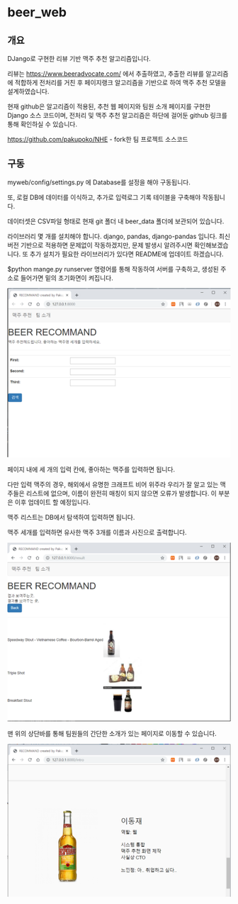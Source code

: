 # beer_web
## 개요
DJango로 구현한 리뷰 기반 맥주 추천 알고리즘입니다.

리뷰는 https://www.beeradvocate.com/ 에서 추출하였고, 추출한 리뷰를 알고리즘에 적합하게 전처리를 거친 후 페이지랭크 알고리즘을 기반으로 하여 맥주 추천 모델을 설계하였습니다.

현재 github은 알고리즘이 적용된, 추천 웹 페이지와 팀원 소개 페이지를 구현한 Django 소스 코드이며, 전처리 및 맥주 추천 알고리즘은 하단에 걸어둔 github 링크를 통해 확인하실 수 있습니다.

https://github.com/pakupoko/NHE - fork한 팀 프로젝트 소스코드

## 구동
myweb/config/settings.py 에 Database를 설정을 해야 구동됩니다.

또, 로컬 DB에 데이터를 이식하고, 추가로 입력로그 기록 테이블을 구축해야 작동됩니다.

데이터셋은 CSV파일 형태로 현재 git 폴더 내 beer_data 폴더에 보관되어 있습니다.

라이브러리 몇 개를 설치해야 합니다. django, pandas, django-pandas 입니다. 최신 버전 기반으로 적용하면 문제없이 작동하겠지만, 문제 발생시 알려주시면 확인해보겠습니다. 또 추가 설치가 필요한 라이브러리가 있다면 README에 업데이트 하겠습니다.

$python mange.py runserver 명령어를 통해 작동하여 서버를 구축하고, 생성된 주소로 들어가면 밑의 초기화면이 켜집니다.

![recomand](./README_image/recommand_page.png)

페이지 내에 세 개의 입력 칸에, 좋아하는 맥주를 입력하면 됩니다.

다만 입력 맥주의 경우, 해외에서 유명한 크래프트 비어 위주라 우리가 잘 알고 있는 맥주들은 리스트에 없으며, 이름이 완전히 매칭이 되지 않으면 오류가 발생합니다. 이 부분은 이후 업데이트 할 예정입니다.

맥주 리스트는 DB에서 탐색하여 입력하면 됩니다.

맥주 세개를 입력하면 유사한 맥주 3개를 이름과 사진으로 출력합니다.

![result](./README_image/recommand_result.png)

맨 위의 상단바를 통해 팀원들의 간단한 소개가 있는 페이지로 이동할 수 있습니다.

![intro](./README_image/introduction.png)
